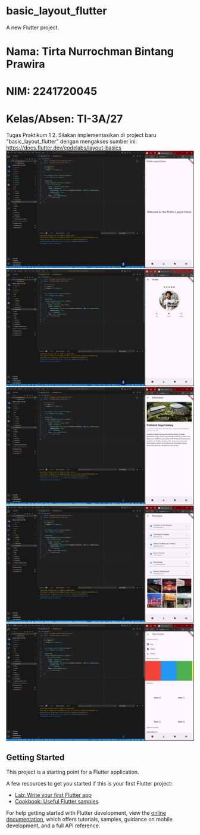 # basic_layout_flutter

A new Flutter project.

# Nama: Tirta Nurrochman Bintang Prawira
# NIM: 2241720045
# Kelas/Absen: TI-3A/27

Tugas Praktikum 1
2. Silakan implementasikan di project baru "basic_layout_flutter" dengan mengakses sumber ini: https://docs.flutter.dev/codelabs/layout-basics
![Screenshot layout_flutter](images/01.png)
![Screenshot layout_flutter](images/02.png)
![Screenshot layout_flutter](images/03.png)
![Screenshot layout_flutter](images/04.png)
![Screenshot layout_flutter](images/05.png)

## Getting Started

This project is a starting point for a Flutter application.

A few resources to get you started if this is your first Flutter project:

- [Lab: Write your first Flutter app](https://docs.flutter.dev/get-started/codelab)
- [Cookbook: Useful Flutter samples](https://docs.flutter.dev/cookbook)

For help getting started with Flutter development, view the
[online documentation](https://docs.flutter.dev/), which offers tutorials,
samples, guidance on mobile development, and a full API reference.
